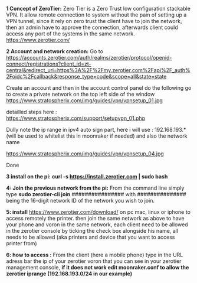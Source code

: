 

**1 Concept of ZeroTier:**
Zero Tier is a Zero Trust low configuration stackable VPN. It allow remote connection to system without the pain of setting up a VPN tunnel, since it rely on zero trust the client have to join the network, then an admin have to approve the connection, afterwards client could access any port of the systems in the same network.
https://www.zerotier.com/ 

**2 Account and network creation:**
Go to https://accounts.zerotier.com/auth/realms/zerotier/protocol/openid-connect/registrations?client_id=zt-central&redirect_uri=https%3A%2F%2Fmy.zerotier.com%2Fapi%2F_auth%2Foidc%2Fcallback&response_type=code&scope=all&state=state

Create an account and then in the account control panel do the following go to create a private network on the top left side of the window
https://www.stratospherix.com/img/guides/vpn/vpnsetup_01.jpg 


detailled steps here : https://www.stratospherix.com/support/setupvpn_01.php


Dully note the ip range in ipv4 auto sign part, here i will use : 192.168.193.* (will be used to whitelist this in moonraker if needed) and also the network name 

https://www.stratospherix.com/img/guides/vpn/vpnsetup_04.jpg

Done

**3 install on the pi:**
**curl -s https://install.zerotier.com | sudo bash**

**4: Join the previous network from the pi:**
From the command line simply type **sudo zerotier-cli join** ################ with ############### being the 16-digit network ID of the network you wish to join.

**5: install**
https://www.zerotier.com/download/
on pc mac, linux or iphone to access remotely the printer. then join the same network as above to have your phone and voron in the same network, each client need to be allowed in the zerotier console by ticking the check box alongside his name, all needs to be allowed (aka printers and device that you want to access printer from) 

**6: how to access :**
From the client (here a mobile phone) type in the URL adress bar the ip of your zerotier voron that you can see in your zerotier management console, **if it does not work edit moonraker.conf to allow the zerotier iprange (192.168.193.0/24 in our example)**
